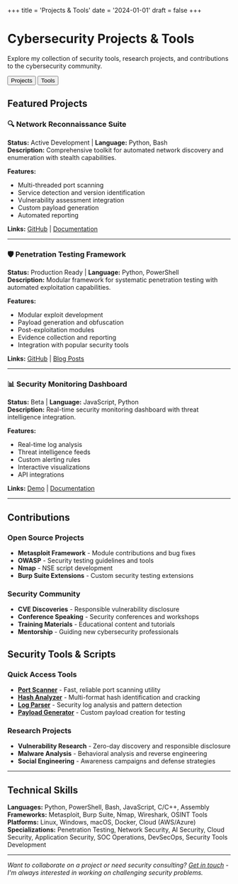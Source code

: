 +++
title = 'Projects & Tools'
date = '2024-01-01'
draft = false
+++

# Cybersecurity Projects & Tools

Explore my collection of security tools, research projects, and contributions to the cybersecurity community.

<div class="project-toggle-container">
  <div class="project-toggle-buttons">
    <button class="toggle-btn active" data-section="projects">Projects</button>
    <button class="toggle-btn" data-section="tools">Tools</button>
  </div>
</div>

<div id="projects-section" class="project-section active">

## Featured Projects

### 🔍 Network Reconnaissance Suite
**Status:** Active Development | **Language:** Python, Bash  
**Description:** Comprehensive toolkit for automated network discovery and enumeration with stealth capabilities.

**Features:**
- Multi-threaded port scanning
- Service detection and version identification  
- Vulnerability assessment integration
- Custom payload generation
- Automated reporting

**Links:** [GitHub](https://github.com/realspaceeagle) | [Documentation](#)

---

### 🛡️ Penetration Testing Framework
**Status:** Production Ready | **Language:** Python, PowerShell  
**Description:** Modular framework for systematic penetration testing with automated exploitation capabilities.

**Features:**
- Modular exploit development
- Payload generation and obfuscation
- Post-exploitation modules
- Evidence collection and reporting
- Integration with popular security tools

**Links:** [GitHub](https://github.com/realspaceeagle) | [Blog Posts](/tags/penetration-testing)

---

### 📊 Security Monitoring Dashboard
**Status:** Beta | **Language:** JavaScript, Python  
**Description:** Real-time security monitoring dashboard with threat intelligence integration.

**Features:**
- Real-time log analysis
- Threat intelligence feeds
- Custom alerting rules
- Interactive visualizations
- API integrations

**Links:** [Demo](https://demo.example.com) | [Documentation](#)

---

## Contributions

### Open Source Projects
- **Metasploit Framework** - Module contributions and bug fixes
- **OWASP** - Security testing guidelines and tools
- **Nmap** - NSE script development
- **Burp Suite Extensions** - Custom security testing extensions

### Security Community
- **CVE Discoveries** - Responsible vulnerability disclosure
- **Conference Speaking** - Security conferences and workshops
- **Training Materials** - Educational content and tutorials
- **Mentorship** - Guiding new cybersecurity professionals

</div>

<div id="tools-section" class="project-section">

## Security Tools & Scripts

### Quick Access Tools
- **[Port Scanner](https://github.com/realspaceeagle)** - Fast, reliable port scanning utility
- **[Hash Analyzer](https://github.com/realspaceeagle)** - Multi-format hash identification and cracking
- **[Log Parser](https://github.com/realspaceeagle)** - Security log analysis and pattern detection
- **[Payload Generator](https://github.com/realspaceeagle)** - Custom payload creation for testing

### Research Projects
- **Vulnerability Research** - Zero-day discovery and responsible disclosure
- **Malware Analysis** - Behavioral analysis and reverse engineering
- **Social Engineering** - Awareness campaigns and defense strategies

---

## Technical Skills
**Languages:** Python, PowerShell, Bash, JavaScript, C/C++, Assembly  
**Frameworks:** Metasploit, Burp Suite, Nmap, Wireshark, OSINT Tools  
**Platforms:** Linux, Windows, macOS, Docker, Cloud (AWS/Azure)  
**Specializations:** Penetration Testing, Network Security, AI Security, Cloud Security, Application Security, SOC Operations, DevSecOps, Security Tools Development

</div>

<script>
document.addEventListener('DOMContentLoaded', function() {
  const toggleButtons = document.querySelectorAll('.toggle-btn');
  const sections = document.querySelectorAll('.project-section');
  
  toggleButtons.forEach(button => {
    button.addEventListener('click', function() {
      const targetSection = this.getAttribute('data-section');
      
      // Remove active class from all buttons and sections
      toggleButtons.forEach(btn => btn.classList.remove('active'));
      sections.forEach(section => section.classList.remove('active'));
      
      // Add active class to clicked button and target section
      this.classList.add('active');
      document.getElementById(targetSection + '-section').classList.add('active');
    });
  });
});
</script>

---

*Want to collaborate on a project or need security consulting? [Get in touch](/contact/) - I'm always interested in working on challenging security problems.*